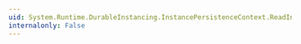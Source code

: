 ```yaml
---
uid: System.Runtime.DurableInstancing.InstancePersistenceContext.ReadInstanceKeyMetadata(System.Guid,System.Collections.Generic.IDictionary{System.Xml.Linq.XName,System.Runtime.DurableInstancing.InstanceValue},System.Boolean)
internalonly: False
---
```

